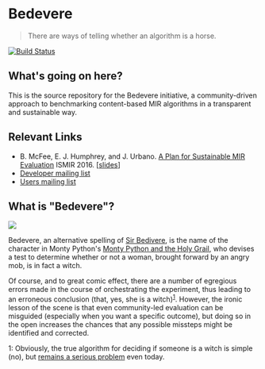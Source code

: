 # Bedevere

> There are ways of telling whether an algorithm is a horse.

[![Build Status](https://travis-ci.org/omec/bedevere.svg?branch=master)](https://travis-ci.org/omec/bedevere)

## What's going on here?

This is the source repository for the Bedevere initiative, a community-driven approach to benchmarking content-based MIR algorithms in a transparent and sustainable way.

## Relevant Links

- B. McFee, E. J. Humphrey, and J. Urbano. [A Plan for Sustainable MIR Evaluation](https://wp.nyu.edu/ismir2016/wp-content/uploads/sites/2294/2016/07/257_Paper.pdf) ISMIR 2016. [[slides](http://bmcfee.github.io/slides/ismir2016_eval.pdf)]
- [Developer mailing list](https://groups.google.com/forum/#!forum/bedevere-dev)
- [Users mailing list](https://groups.google.com/forum/#!forum/bedevere-users)

## What is "Bedevere"?

![](https://i.ytimg.com/vi/X2xlQaimsGg/maxresdefault.jpg)

Bedevere, an alternative spelling of [Sir Bedivere](https://en.wikipedia.org/wiki/Bedivere), is the name of the character in Monty Python's [Monty Python and the Holy Grail](https://en.wikipedia.org/wiki/Monty_Python_and_the_Holy_Grail#Plot), who devises a test to determine whether or not a woman, brought forward by an angry mob, is in fact a witch.

Of course, and to great comic effect, there are a number of egregious errors made in the course of orchestrating the experiment, thus leading to an erroneous conclusion (that, yes, she is a witch)<sup>[1](#footnote)</sup>. However, the ironic lesson of the scene is that even community-led evaluation can be misguided (especially when you want a specific outcome), but doing so in the open increases the chances that any possible missteps might be identified and corrected.


<a name="footnote">1</a>: Obviously, the true algorithm for deciding if someone is a witch is simple (no), but [remains a serious problem](http://safechildafrica.org/) even today.
